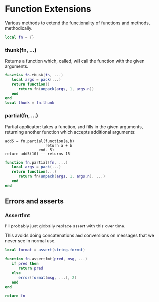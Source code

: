 # Function Extensions


  Various methods to extend the functionality of functions and methods,
methodically.

```lua
local fn = {}
```
### thunk(fn, ...)

Returns a function which, called, will call the function with the given
arguments.

```lua
function fn.thunk(fn, ...)
   local args = pack(...)
   return function()
      return fn(unpack(args, 1, args.n))
   end
end
local thunk = fn.thunk
```
### partial(fn, ...)

Partial applicator: takes a function, and fills in the given arguments,
returning another function which accepts additional arguments:

```lua-example
add5 = fn.partial(function(a,b)
                  return a + b
               end, 5)
return add5(10) -- returns 15
```
```lua
function fn.partial(fn, ...)
   local args = pack(...)
   return function(...)
      return fn(unpack(args, 1, args.n), ...)
   end
end
```
## Errors and asserts


### Assertfmt

I'll probably just globally replace assert with this over time.


This avoids doing concatenations and conversions on messages that we never
see in normal use.

```lua
local format = assert(string.format)

function fn.assertfmt(pred, msg, ...)
   if pred then
      return pred
   else
      error(format(msg, ...), 2)
   end
end
```
```lua
return fn
```
